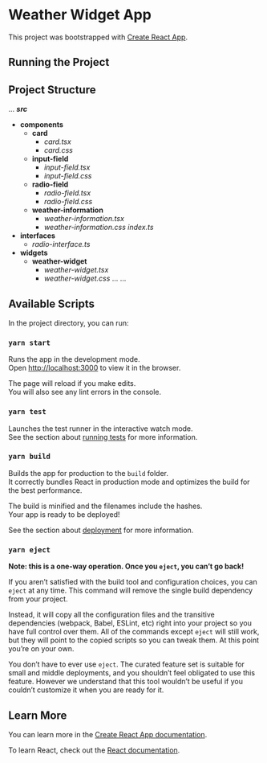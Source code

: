 # Weather Widget App

This project was bootstrapped with [Create React App](https://github.com/facebook/create-react-app).

## Running the Project



## Project Structure
...
***src***
- **components**
  - **card**
    - *card.tsx*
    - *card.css*
  - **input-field**
    - *input-field.tsx*
    - *input-field.css*
  - **radio-field**
    - *radio-field.tsx*
    - *radio-field.css*
  - **weather-information**
    - *weather-information.tsx*
    - *weather-information.css*
 *index.ts*
- **interfaces**
  - *radio-interface.ts*
- **widgets**
  - **weather-widget**
    - *weather-widget.tsx*
    - *weather-widget.css*
 ...
...


## Available Scripts

In the project directory, you can run:

### `yarn start`

Runs the app in the development mode.\
Open [http://localhost:3000](http://localhost:3000) to view it in the browser.

The page will reload if you make edits.\
You will also see any lint errors in the console.

### `yarn test`

Launches the test runner in the interactive watch mode.\
See the section about [running tests](https://facebook.github.io/create-react-app/docs/running-tests) for more information.

### `yarn build`

Builds the app for production to the `build` folder.\
It correctly bundles React in production mode and optimizes the build for the best performance.

The build is minified and the filenames include the hashes.\
Your app is ready to be deployed!

See the section about [deployment](https://facebook.github.io/create-react-app/docs/deployment) for more information.

### `yarn eject`

**Note: this is a one-way operation. Once you `eject`, you can’t go back!**

If you aren’t satisfied with the build tool and configuration choices, you can `eject` at any time. This command will remove the single build dependency from your project.

Instead, it will copy all the configuration files and the transitive dependencies (webpack, Babel, ESLint, etc) right into your project so you have full control over them. All of the commands except `eject` will still work, but they will point to the copied scripts so you can tweak them. At this point you’re on your own.

You don’t have to ever use `eject`. The curated feature set is suitable for small and middle deployments, and you shouldn’t feel obligated to use this feature. However we understand that this tool wouldn’t be useful if you couldn’t customize it when you are ready for it.

## Learn More

You can learn more in the [Create React App documentation](https://facebook.github.io/create-react-app/docs/getting-started).

To learn React, check out the [React documentation](https://reactjs.org/).

